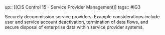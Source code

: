 up:: [[CIS Control 15 - Service Provider Management]]
tags:: #IG3

Securely decommission service providers. Example considerations include user and service account deactivation, termination of data flows, and secure disposal of enterprise data within service provider systems.